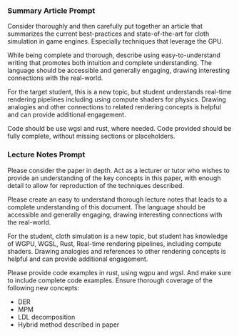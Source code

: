 ### Summary Article Prompt

Consider thoroughly and then carefully put together an article that summarizes
the current best-practices and state-of-the-art for cloth simulation in game
engines. Especially techniques that leverage the GPU.

While being complete and thorough, describe using easy-to-understand writing
that promotes both intuition and complete understanding. The language should be
accessible and generally engaging, drawing interesting connections with the
real-world.

For the target student, this is a new topic, but student understands real-time
rendering pipelines including using compute shaders for physics. Drawing
analogies and other connections to related rendering concepts is helpful and can
provide additional engagement.

Code should be use wgsl and rust, where needed. Code provided should be fully
complete, without missing sections or placeholders.

### Lecture Notes Prompt

Please consider the paper in depth. Act as a lecturer or tutor who wishes to
provide an understanding of the key concepts in this paper, with enough detail
to allow for reproduction of the techniques described.

Please create an easy to understand thorough lecture notes that leads to a
complete understanding of this document. The language should be accessible and
generally engaging, drawing interesting connections with the real-world.

For the student, cloth simulation is a new topic, but student has knowledge of
WGPU, WGSL, Rust, Real-time rendering pipelines, including compute shaders.
Drawing analogies and references to other rendering concepts is helpful and can
provide additional engagement.

Please provide code examples in rust, using wgpu and wgsl. And make sure to
include complete code examples. Ensure thorough coverage of the following new
concepts:

- DER
- MPM
- LDL decomposition
- Hybrid method described in paper
